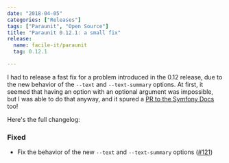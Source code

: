 ```yaml
---
date: "2018-04-05"
categories: ["Releases"]
tags: ["Paraunit", "Open Source"]
title: "Paraunit 0.12.1: a small fix"
release:
  name: facile-it/paraunit
  tag: 0.12.1

---
```


I had to release a fast fix for a problem introduced in the 0.12 release, due to the new behavior of the `--text` and `--text-summary` options. At first, it seemed that having an option with an optional argument was impossible, but I was able to do that anyway, and it spured a [PR to the Symfony Docs](https://github.com/symfony/symfony-docs/pull/9560https://github.com/symfony/symfony-docs/pull/9560) too!
<!--more-->

Here's the full changelog:

### Fixed
 * Fix the behavior of the new `--text` and `--text-summary` options ([#121](https://github.com/facile-it/paraunit/pull/121))
